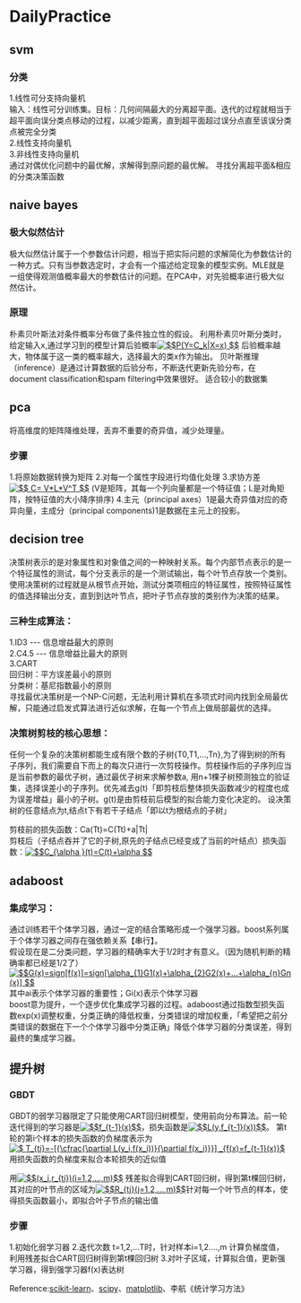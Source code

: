 # DailyPractice
## svm    
### 分类  
1.线性可分支持向量机  
  输入：线性可分训练集。目标：几何间隔最大的分离超平面。迭代的过程就相当于超平面向误分类点移动的过程，以减少距离，直到超平面超过误分点直至该误分类点被完全分类  
2.线性支持向量机  
3.非线性支持向量机  
通过对偶优化问题中的最优解，求解得到原问题的最优解。
寻找分离超平面&相应的分类决策函数

## naive bayes 

### 极大似然估计  
极大似然估计属于一个参数估计问题，相当于把实际问题的求解简化为参数估计的一种方式。只有当参数选定时，才会有一个描述给定现象的模型实例。MLE就是一组使得观测值概率最大的参数估计的问题。在PCA中，对先验概率进行极大似然估计。

### 原理
朴素贝叶斯法对条件概率分布做了条件独立性的假设。
利用朴素贝叶斯分类时，给定输入x,通过学习到的模型计算后验概率<a href="https://www.codecogs.com/eqnedit.php?latex=$$P(Y=C_k|X=x)&space;$$" target="_blank"><img src="https://latex.codecogs.com/gif.latex?$$P(Y=C_k|X=x)&space;$$" title="$$P(Y=C_k|X=x) $$" /></a>
后验概率越大，物体属于这一类的概率越大，选择最大的类x作为输出。
贝叶斯推理（inference）是通过计算数据的后验分布，不断迭代更新先验分布，在document classification和spam filtering中效果很好。
适合较小的数据集

## pca 
将高维度的矩阵降维处理，丢弃不重要的奇异值，减少处理量。  

### 步骤
1.将原始数据转换为矩阵
2.对每一个属性字段进行均值化处理
3.求协方差<a href="https://www.codecogs.com/eqnedit.php?latex=$$&space;C=&space;V*L*V^T&space;$$" target="_blank"><img src="https://latex.codecogs.com/gif.latex?$$&space;C=&space;V*L*V^T&space;$$" title="$$ C= V*L*V^T $$" /></a> (V是矩阵，其每一个列向量都是一个特征值；L是对角矩阵，按特征值的大小降序排序)
4.主元（principal axes）1是最大奇异值对应的奇异向量，主成分（principal components)1是数据在主元上的投影。

## decision tree
决策树表示的是对象属性和对象值之间的一种映射关系。每个内部节点表示的是一个特征属性的测试，每个分支表示的是一个测试输出，每个叶节点存放一个类别。使用决策树的过程就是从根节点开始，测试分类项相应的特征属性，按照特征属性的值选择输出分支，直到到达叶节点，把叶子节点存放的类别作为决策的结果。
### 三种生成算法：  
1.ID3 --- 信息增益最大的原则  
2.C4.5 --- 信息增益比最大的原则  
3.CART  
  回归树：平方误差最小的原则  
  分类树：基尼指数最小的原则    
寻找最优决策树是一个NP-C问题，无法利用计算机在多项式时间内找到全局最优解，只能通过启发式算法进行近似求解，在每一个节点上做局部最优的选择。
 
### 决策树剪枝的核心思想：  

任何一个复杂的决策树都能生成有限个数的子树{T0,T1,...,Tn},为了得到树的所有子序列，我们需要自下而上的每次只进行一次剪枝操作。剪枝操作后的子序列应当是当前参数的最优子树，通过最优子树来求解参数a, 用n+1棵子树预测独立的验证集，选择误差小的子序列。优先减去g(t)「即剪枝后整体损失函数减少的程度也成为误差增益」最小的子树。g(t)是由剪枝前后模型的拟合能力变化决定的。
设决策树的任意结点为t,结点t下有若干子结点「即以t为根结点的子树」

剪枝前的损失函数：Ca(Tt)=C(Tt)+a|Tt|  
剪枝后（子结点吞并了它的子树,原先的子结点已经变成了当前的叶结点）损失函数：<a href="https://www.codecogs.com/eqnedit.php?latex=$$C_{\alpha&space;}(t)=C(t)&plus;\alpha&space;$$" target="_blank"><img src="https://latex.codecogs.com/gif.latex?$$C_{\alpha&space;}(t)=C(t)&plus;\alpha&space;$$" title="$$C_{\alpha }(t)=C(t)+\alpha $$" /></a>

## adaboost
### 集成学习：
通过训练若干个体学习器，通过一定的结合策略形成一个强学习器。boost系列属于个体学习器之间存在强依赖关系【串行】。  
假设现在是二分类问题，学习器的精确率大于1/2时才有意义。（因为随机判断的精确率都已经是1/2了）  
<a href="https://www.codecogs.com/eqnedit.php?latex=$$G(x)=sign[f(x)]=sign[\alpha_{1}G1(x)&plus;\alpha_{2}G2(x)&plus;...&plus;\alpha_{n}Gn(x)]&space;$$" target="_blank"><img src="https://latex.codecogs.com/gif.latex?$$G(x)=sign[f(x)]=sign[\alpha_{1}G1(x)&plus;\alpha_{2}G2(x)&plus;...&plus;\alpha_{n}Gn(x)]&space;$$" title="$$G(x)=sign[f(x)]=sign[\alpha_{1}G1(x)+\alpha_{2}G2(x)+...+\alpha_{n}Gn(x)] $$" /></a>其中ai表示个体学习器的重要性；Gi(x)表示个体学习器  
boost意为提升，一个逐步优化集成学习器的过程。adaboost通过指数型损失函数exp(x)调整权重，分类正确的降低权重，分类错误的增加权重，「希望把之前分类错误的数据在下一个个体学习器中分类正确」降低个体学习器的分类误差，得到最终的集成学习器。  

## 提升树  
### GBDT  
GBDT的弱学习器限定了只能使用CART回归树模型，使用前向分布算法。前一轮迭代得到的学习器是<a href="https://www.codecogs.com/eqnedit.php?latex=$$f_{t-1}(x)$$" target="_blank"><img src="https://latex.codecogs.com/gif.latex?$$f_{t-1}(x)$$" title="$$f_{t-1}(x)$$" /></a>，损失函数是<a href="https://www.codecogs.com/eqnedit.php?latex=$$L(y,f_{t-1}(x))$$" target="_blank"><img src="https://latex.codecogs.com/gif.latex?$$L(y,f_{t-1}(x))$$" title="$$L(y,f_{t-1}(x))$$" /></a>。  第t轮的第i个样本的损失函数的负梯度表示为<a href="https://www.codecogs.com/eqnedit.php?latex=$&space;T_{ti}=-[{\cfrac{\partial&space;L(y_i,f(x_i))}{\partial&space;f(x_i)}}]&space;_{f(x)=f_{t-1}(x)}$" target="_blank"><img src="https://latex.codecogs.com/gif.latex?$&space;T_{ti}=-[{\cfrac{\partial&space;L(y_i,f(x_i))}{\partial&space;f(x_i)}}]&space;_{f(x)=f_{t-1}(x)}$" title="$ T_{ti}=-[{\cfrac{\partial L(y_i,f(x_i))}{\partial f(x_i)}}] _{f(x)=f_{t-1}(x)}$" /></a>  用损失函数的负梯度来拟合本轮损失的近似值

用<a href="https://www.codecogs.com/eqnedit.php?latex=$$(x_i,r_{ti})(i=1,2,...,m)$$" target="_blank"><img src="https://latex.codecogs.com/gif.latex?$$(x_i,r_{ti})(i=1,2,...,m)$$" title="$$(x_i,r_{ti})(i=1,2,...,m)$$" /></a>
残差拟合得到CART回归树，得到第t棵回归树，其对应的叶节点的区域为<a href="https://www.codecogs.com/eqnedit.php?latex=$$R_{tj}(j=1,2,...,m)$$" target="_blank"><img src="https://latex.codecogs.com/gif.latex?$$R_{tj}(j=1,2,...,m)$$" title="$$R_{tj}(j=1,2,...,m)$$" /></a>针对每一个叶节点的样本，使得损失函数最小，即拟合叶子节点的输出值

### 步骤  
1.初始化弱学习器 2.迭代次数 t=1,2,...T时，针对样本i=1,2....,m 计算负梯度值，利用残差拟合CART回归树得到第t棵回归树 3.对叶子区域，计算拟合值，更新强学习器，得到强学习器f(x)表达树

Reference:[scikit-learn](http://scikit-learn.org/stable/)、[scipy](https://docs.scipy.org/)、[matplotlib](https://matplotlib.org)、李航《统计学习方法》
